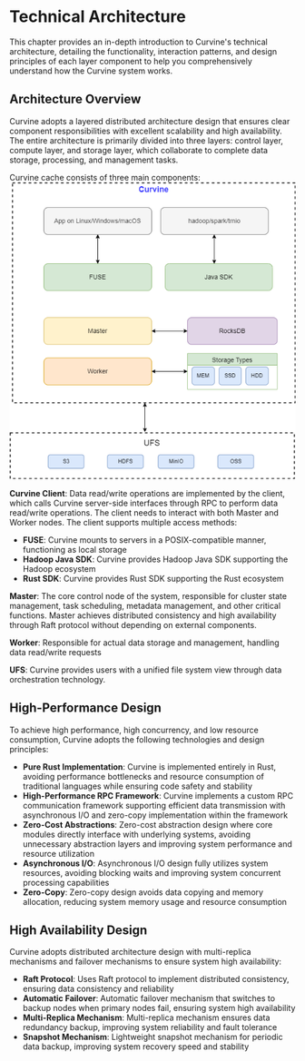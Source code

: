 # Technical Architecture

This chapter provides an in-depth introduction to Curvine's technical architecture, detailing the functionality, interaction patterns, and design principles of each layer component to help you comprehensively understand how the Curvine system works.

## Architecture Overview

Curvine adopts a layered distributed architecture design that ensures clear component responsibilities with excellent scalability and high availability. The entire architecture is primarily divided into three layers: control layer, compute layer, and storage layer, which collaborate to complete data storage, processing, and management tasks.

Curvine cache consists of three main components:
![mount-arch](./img/curvine.png)

**Curvine Client**: Data read/write operations are implemented by the client, which calls Curvine server-side interfaces through RPC to perform data read/write operations. The client needs to interact with both Master and Worker nodes. The client supports multiple access methods:

- **FUSE**: Curvine mounts to servers in a POSIX-compatible manner, functioning as local storage
- **Hadoop Java SDK**: Curvine provides Hadoop Java SDK supporting the Hadoop ecosystem
- **Rust SDK**: Curvine provides Rust SDK supporting the Rust ecosystem

**Master**: The core control node of the system, responsible for cluster state management, task scheduling, metadata management, and other critical functions. Master achieves distributed consistency and high availability through Raft protocol without depending on external components.

**Worker**: Responsible for actual data storage and management, handling data read/write requests

**UFS**: Curvine provides users with a unified file system view through data orchestration technology.

## High-Performance Design

To achieve high performance, high concurrency, and low resource consumption, Curvine adopts the following technologies and design principles:

- **Pure Rust Implementation**: Curvine is implemented entirely in Rust, avoiding performance bottlenecks and resource consumption of traditional languages while ensuring code safety and stability
- **High-Performance RPC Framework**: Curvine implements a custom RPC communication framework supporting efficient data transmission with asynchronous I/O and zero-copy implementation within the framework
- **Zero-Cost Abstractions**: Zero-cost abstraction design where core modules directly interface with underlying systems, avoiding unnecessary abstraction layers and improving system performance and resource utilization
- **Asynchronous I/O**: Asynchronous I/O design fully utilizes system resources, avoiding blocking waits and improving system concurrent processing capabilities
- **Zero-Copy**: Zero-copy design avoids data copying and memory allocation, reducing system memory usage and resource consumption

## High Availability Design

Curvine adopts distributed architecture design with multi-replica mechanisms and failover mechanisms to ensure system high availability:

- **Raft Protocol**: Uses Raft protocol to implement distributed consistency, ensuring data consistency and reliability
- **Automatic Failover**: Automatic failover mechanism that switches to backup nodes when primary nodes fail, ensuring system high availability
- **Multi-Replica Mechanism**: Multi-replica mechanism ensures data redundancy backup, improving system reliability and fault tolerance
- **Snapshot Mechanism**: Lightweight snapshot mechanism for periodic data backup, improving system recovery speed and stability